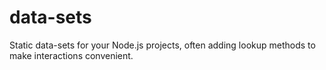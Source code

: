 # data-sets

Static data-sets for your Node.js projects, often adding lookup methods to make interactions convenient.
